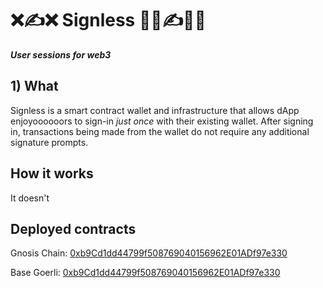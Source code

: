 # ❌✍️❌ Signless 🙅‍♀️✍️🙅‍♀️

**_User sessions for web3_**

## 1) What

Signless is a smart contract wallet and infrastructure that allows dApp enjoyoooooors to sign-in _just once_ with their existing wallet. After signing in, transactions being made from the wallet do not require any additional signature prompts.

## How it works

It doesn't

## Deployed contracts

Gnosis Chain: [0xb9Cd1dd44799f508769040156962E01ADf97e330](https://gnosisscan.io/address/0xb9Cd1dd44799f508769040156962E01ADf97e330)

Base Goerli: [0xb9Cd1dd44799f508769040156962E01ADf97e330](https://goerli.basescan.org/address/0xb9Cd1dd44799f508769040156962E01ADf97e330)
